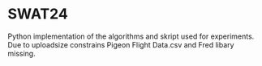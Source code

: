 # SWAT24
Python implementation of the algorithms and skript used for experiments.
Due to uploadsize constrains Pigeon Flight Data.csv and Fred libary missing.
